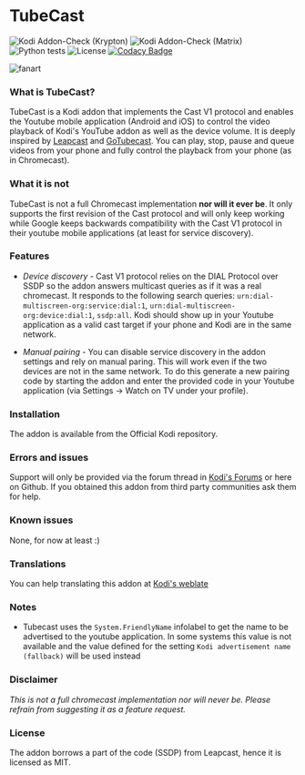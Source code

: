 # TubeCast

![Kodi Addon-Check (Krypton)](https://github.com/enen92/script.tubecast/workflows/Kodi%20Addon-Check%20(Krypton)/badge.svg)
![Kodi Addon-Check (Matrix)](https://github.com/enen92/script.tubecast/workflows/Kodi%20Addon-Check%20(Matrix)/badge.svg)
![Python tests](https://github.com/enen92/script.tubecast/workflows/Python%20tests/badge.svg)
![License](http://img.shields.io/:license-mit-blue.svg?style=flat)
[![Codacy Badge](https://api.codacy.com/project/badge/Grade/767abb2a497c4f608c36e3db0ec6e39e)](https://www.codacy.com/app/92enen/script.tubecast?utm_source=github.com&amp;utm_medium=referral&amp;utm_content=enen92/script.tubecast&amp;utm_campaign=Badge_Grade)

![fanart](https://github.com/enen92/script.tubecast/blob/matrix/resources/img/fanart.jpg?raw=true)

### What is TubeCast?

TubeCast is a Kodi addon that implements the Cast V1 protocol and enables the Youtube mobile application (Android and iOS) to control the video playback of Kodi's YouTube addon as well as the device volume. It is deeply inspired by [Leapcast](https://github.com/dz0ny/leapcast) and [GoTubecast](https://github.com/CBiX/gotubecast). You can play, stop, pause and queue videos from your phone and fully control the playback from your phone (as in Chromecast).

### What it is not

TubeCast is not a full Chromecast implementation **nor will it ever be**. It only supports the first revision of the Cast protocol and will only keep working while Google keeps backwards compatibility with the Cast V1 protocol in their youtube mobile applications (at least for service discovery).

### Features

* *Device discovery* - Cast V1 protocol relies on the DIAL Protocol over SSDP so the addon answers multicast queries as if it was a real chromecast. It responds to the following search queries: `urn:dial-multiscreen-org:service:dial:1`, `urn:dial-multiscreen-org:device:dial:1`, `ssdp:all`. Kodi should show up in your Youtube application as a valid cast target if your phone and Kodi are in the same network.

* *Manual pairing* - You can disable service discovery in the addon settings and rely on manual paring. This will work even if the two devices are not in the same network. To do this generate a new pairing code by starting the addon and enter the provided code in your Youtube application (via Settings -> Watch on TV under your profile).

### Installation

The addon is available from the Official Kodi repository.

### Errors and issues

Support will only be provided via the forum thread in [Kodi's Forums](https://forum.kodi.tv/showthread.php?tid=329153) or here on Github. If you obtained this addon from third party communities ask them for help.

### Known issues

None, for now at least :)

### Translations

You can help translating this addon at [Kodi's weblate](https://kodi.weblate.cloud/projects/kodi-add-ons-scripts/script-tubecast/)

### Notes

- Tubecast uses the `System.FriendlyName` infolabel to get the name to be advertised to the youtube application. In some systems this value is not available and the value defined for the setting `Kodi advertisement name (fallback)` will be used instead

### Disclaimer

*This is not a full chromecast implementation nor will never be. Please refrain from suggesting it as a feature request.*

### License

The addon borrows a part of the code (SSDP) from Leapcast, hence it is licensed as MIT.
